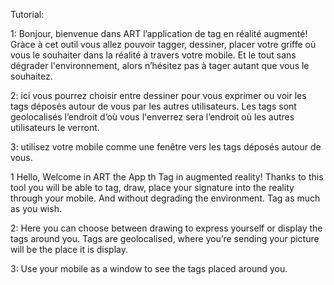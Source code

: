 Tutorial:

1: Bonjour, bienvenue dans ART l’application de tag en réalité augmenté! Gràce à cet outil vous allez pouvoir tagger, dessiner,  placer votre griffe où vous le souhaiter dans la réalité à travers votre mobile. Et le tout sans dégrader l'environnement, alors n’hésitez pas à tager autant que vous le souhaitez.

2: ici vous pourrez choisir entre dessiner pour vous exprimer ou voir les tags déposés autour de vous par les autres utilisateurs. Les tags sont geolocalisés l’endroit d’où vous l'enverrez sera l’endroit où les autres utilisateurs le verront.

3: utilisez votre mobile comme une fenêtre vers les tags déposés autour de vous.

1 Hello, Welcome in ART the App th Tag in augmented reality! Thanks to this tool you will be able to tag, draw, place your signature into the reality through your mobile. And without degrading the environment. Tag as much as you wish.

2: Here you can choose between drawing to express yourself or display the tags around you. Tags are geolocalised, where you’re sending your picture will be the place it is display.

3: Use your mobile as a window to see the tags placed around you.